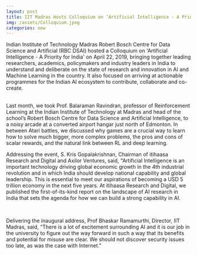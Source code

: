 ```yaml
---
layout: post
title: IIT Madras Hosts Colloquium on ‘Artificial Intelligence - A Priority for India’
img: /assets/Colloquium.jpeg
categories: new
---
```

Indian Institute of Technology Madras Robert Bosch Centre for Data Science and Artificial    (RBC DSAI) hosted a Colloquium on 'Artificial Intelligence - A Priority for India' on April 22, 2019, bringing together leading researchers, academics, policymakers and industry leaders in India to understand and deliberate on the state of research and innovation in AI and Machine Learning in the country. It also focused on arriving at actionable programmes for the Indian AI ecosystem to contribute, collaborate and co-create.

<p><br>Last month, we took Prof. Balaraman Ravindran, professor of Reinforcement Learning at the Indian Institute of Technology at Madras and head of the school’s Robert Bosch Centre for Data Science and Artificial Intelligence, to a noisy arcade at a converted airport hangar just north of Edmonton. In between Atari battles, we discussed why games are a crucial way to learn how to solve much bigger, more complex problems, the pros and cons of scalar rewards, and the natural link between RL and deep learning.</p>

<p>Addressing the event, S. Kris Gopalakrishnan, Chairman of itihaasa Research and Digital and Axilor Ventures, said, "Artificial Intelligence is an important technology driving global economic growth in the 4th industrial revolution and in which India should develop national capability and global leadership. This is essential to meet our aspirations of becoming a USD 5 trillion economy in the next five years. At itihaasa Research and Digital, we published the first-of-its-kind report on the landscape of AI research in India that sets the agenda for how we can build a strong capability in AI. </p><br>
<p>Delivering the inaugural address, Prof Bhaskar Ramamurthi, Director, IIT Madras, said, “There is a lot of excitement surrounding AI and it is our job in the university to figure out the way forward in such a way that its benefits and potential for misuse are clear. We should not discover security issues too late, as was the case with Internet.”<br>
<br>
<br>
